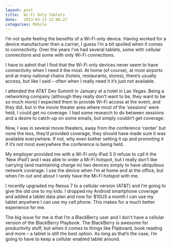 ```yaml
---
layout: post
title:  Wi-Fi Only Tablets
date:   2013-03-13 22:06:27
categories: Mobile
---
```

I’m not quite feeling the benefits of a Wi-Fi only device. Having worked for a device manufacturer then a carrier, I guess I’m a bit spoiled when it comes to connectivity. Over the years I’ve had several tablets, some with cellular connections and some with only Wi-Fi connections.

I have to admit that I find that the Wi-Fi only devices never seem to have connectivity when I need it the most. At home (of course), at most airports and at many national chains (hotels, restaurants, stores), there’s usually access, but like I said – often when I really need it it’s just not available.

I attended the AT&T Dev Summit in January at a hotel in Las Vegas. Being a networking company (although they really don’t want to be, they want to be so much more) I expected them to provide Wi-Fi access at the event, and they did, but in the movie theater area where most of the ‘sessions’ were held, I could get no coverage. I had some research to do between sessions and a desire to catch-up on some emails, but simply couldn’t get coverage.

Now, I was in several movie theaters, away from the conference ‘center’ but none the less, they’d provided coverage, they should have made sure it was available everywhere. If not, why even bother setting it up and promoting it if it’s not most everywhere the conference is being held.

My employer provided me with a Wi-Fi only iPad 3 (I refuse to call it the ‘New iPad’) and I was able to order a Mi-Fi hotspot, but I really don’t like carrying (and maintaining charge in) two devices simply to have ubiquitous network coverage. I use the device when I’m at home and at the office, but when I’m out and about I rarely have the Mi-Fi hotspot with me.

I recently upgraded my Nexus 7 to a cellular version (AT&T) and I’m going to give the old one to my kids. I dropped my Android smartphone coverage and added a tablet data plan and now for $10US a month I can use my tablet anywhere I can use my cell phone. This makes for a much better experience for me.

The big issue for me is that I’m a BlackBerry user and I don’t have a cellular version of the BlackBerry Playbook. The BlackBerry is awesome for productivity stuff, but when it comes to things like Flipboard, book reading and more – a tablet is still the best option. As long as that’s the case, I’m going to have to keep a cellular enabled tablet around.